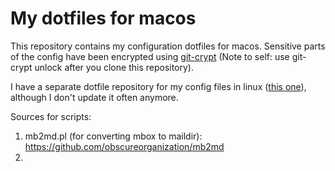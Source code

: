 # My dotfiles for macos

This repository contains my configuration dotfiles for macos. Sensitive parts of the config have been encrypted using [git-crypt](https://github.com/AGWA/git-crypt) (Note to self: use git-crypt unlock after you clone this repository). 

I have a separate dotfile repository for my config files in linux ([this one](https://github.com/AbstractGeek/my-dotfiles-linux)), although I don't update it often anymore.

Sources for scripts:
1. mb2md.pl (for converting mbox to maildir): https://github.com/obscureorganization/mb2md
2.  